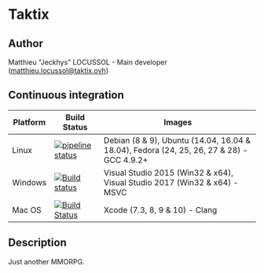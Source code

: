 # Taktix

## Author

Matthieu "Jeckhys" LOCUSSOL - Main developer (<matthieu.locussol@taktix.ovh>)

## Continuous integration

Platform | Build Status | Images
-------- | ------------ | ------
Linux | [![pipeline status](https://gitlab.com/Jeckhys/taktix/badges/master/pipeline.svg)](https://gitlab.com/Jeckhys/taktix/commits/master) | Debian (8 & 9), Ubuntu (14.04, 16.04 & 18.04), Fedora (24, 25, 26, 27 & 28) - GCC 4.9.2+
Windows | [![Build status](https://ci.appveyor.com/api/projects/status/xjbshbytkv0xtce8?svg=true)](https://ci.appveyor.com/project/Jeckhys/taktix) | Visual Studio 2015 (Win32 & x64), Visual Studio 2017 (Win32 & x64) - MSVC
Mac OS | [![Build Status](https://travis-ci.com/TaktixOrganization/Taktix.svg?branch=master)](https://travis-ci.com/TaktixOrganization/Taktix) | Xcode (7.3, 8, 9 & 10) - Clang

## Description

Just another MMORPG.
